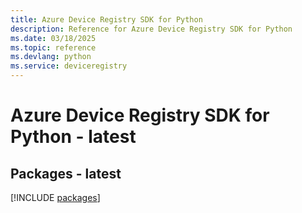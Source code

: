 ```yaml
---
title: Azure Device Registry SDK for Python
description: Reference for Azure Device Registry SDK for Python
ms.date: 03/18/2025
ms.topic: reference
ms.devlang: python
ms.service: deviceregistry
---
```

# Azure Device Registry SDK for Python - latest
## Packages - latest
[!INCLUDE [packages](device-registry-index.md)]